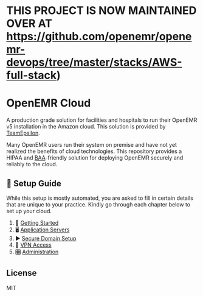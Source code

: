# THIS PROJECT IS NOW MAINTAINED OVER AT https://github.com/openemr/openemr-devops/tree/master/stacks/AWS-full-stack)

# OpenEMR Cloud

A production grade solution for facilities and hospitals to run their OpenEMR v5 installation in the Amazon cloud. This solution is provided by [TeamEpsilon](https://github.com/GoTeamEpsilon/purpose).

Many OpenEMR users run their system on premise and have not yet realized the benefits of cloud technologies. This repository provides a HIPAA and [BAA](http://searchhealthit.techtarget.com/definition/HIPAA-business-associate-agreement-BAA)-friendly solution for deploying OpenEMR securely and reliably to the cloud.

## 📒 Setup Guide

While this setup is mostly automated, you are asked to fill in certain details that are unique to your practice. Kindly go through each chapter below to set up your cloud.

1. 🚴 [Getting Started](chapters/01-Getting-Started.md)
2. 🖥 [Application Servers](chapters/02-Application-Servers.md)
3. ▶ [Secure Domain Setup](chapters/03-Secure-Domain-Setup.md)
4. 📝 [VPN Access](chapters/04-VPN-Access.md)
5. 🎛 [Administration](chapters/05-Administration.md)

## License

MIT
